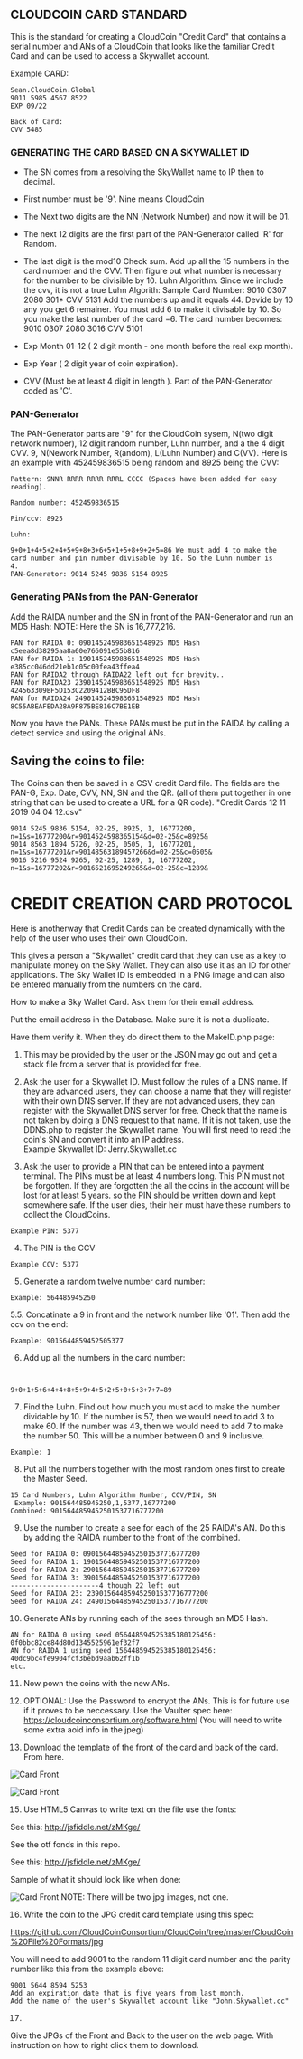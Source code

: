 
## CLOUDCOIN CARD STANDARD
This is the standard for creating a CloudCoin "Credit Card" that contains a serial number and ANs of
a CloudCoin that looks like the familiar Credit Card and can be used to access a Skywallet account. 

Example CARD:
```
Sean.CloudCoin.Global
9011 5985 4567 8522
EXP 09/22

Back of Card:
CVV 5485

```

### GENERATING THE CARD BASED ON A SKYWALLET ID

* The SN comes from a resolving the SkyWallet name to IP then to decimal. 

* First number must be '9'. Nine means CloudCoin

* The Next two digits are the NN (Network Number) and now it will be 01. 

* The next 12 digits are the first part of the PAN-Generator called 'R' for Random. 

* The last digit is the mod10 Check sum. Add up all the 15 numbers in the card number and the CVV. Then figure out what number is necessary for the number to be divisible by 10. Luhn Algorithm. Since we include the cvv, it is not a true Luhn Algorith:
Sample Card Number: 9010 0307 2080 301*  CVV 5131
Add the numbers up and it equals 44. Devide by 10 any you get 6 remainer. You must add 6 to make it divisable by 10. So you make the last number of the card =6. The card number becomes: 9010 0307 2080 3016 CVV 5101

* Exp Month 01-12 ( 2 digit month - one month before the real exp month).

* Exp Year ( 2 digit year of coin expiration).

* CVV (Must be at least 4 digit in length ). Part of the PAN-Generator coded as 'C'. 

### PAN-Generator 
The PAN-Generator parts are "9" for the CloudCoin sysem, N(two digit network number), 12 digit random number, Luhn number, and a the 4 digit CVV. 9, N(Nework Number, R(andom), L(Luhn Number) and C(VV). 
Here is an example with 452459836515 being random and 8925 being the CVV:
```
Pattern: 9NNR RRRR RRRR RRRL CCCC (Spaces have been added for easy reading).

Random number: 452459836515 

Pin/ccv: 8925

Luhn:

9+0+1+4+5+2+4+5+9+8+3+6+5+1+5+8+9+2+5=86 We must add 4 to make the card number and pin number divisable by 10. So the Luhn number is 
4. 
PAN-Generator: 9014 5245 9836 5154 8925
```
### Generating PANs from the PAN-Generator
Add the RAIDA number and the SN in front of the PAN-Generator and run an MD5 Hash:
NOTE: Here the SN is 16,777,216.
```
PAN for RAIDA 0: 090145245983651548925 MD5 Hash c5eea8d38295aa8a60e766091e55b816
PAN for RAIDA 1: 190145245983651548925 MD5 Hash e385cc046dd21eb1c05c00fea43ffea4
PAN for RAIDA2 through RAIDA22 left out for brevity..
PAN for RAIDA23 2390145245983651548925 MD5 Hash 424563309BF5D153C2209412BBC95DF8
PAN for RAIDA24 2490145245983651548925 MD5 Hash  8C55ABEAFEDA28A9F875BE816C7BE1EB
```
Now you have the PANs. These PANs must be put in the RAIDA by calling a detect service and using the original ANs. 

## Saving the coins to file:
The Coins can then be saved in a CSV credit Card file. The fields are the PAN-G, Exp. Date, CVV, NN, SN and the QR. (all of them put together in one string that can be used to create a URL for a QR code).
"Credit Cards 12 11 2019 04 04 12.csv"
```
9014 5245 9836 5154, 02-25, 8925, 1, 16777200, n=1&s=16777200&r=9014524598365154&d=02-25&c=8925& 
9014 8563 1894 5726, 02-25, 0505, 1, 16777201, n=1&s=16777201&r=90148563189457266&d=02-25&c=0505& 
9016 5216 9524 9265, 02-25, 1289, 1, 16777202, n=1&s=16777202&r=9016521695249265&d=02-25&c=1289& 
```

# CREDIT CREATION CARD PROTOCOL
Here is anotherway that Credit Cards can be created dynamically with the help of the user who uses their own CloudCoin. 

This gives a person a "Skywallet" credit card that they can use as a key to manipulate money on the Sky Wallet. They can also use it as an ID for other applications. The Sky Wallet ID is embedded in a PNG image and can also be entered manually from the numbers on the card.

How to make a Sky Wallet Card. 
Ask them for their email address.

Put the email address in the Database. Make sure it is not a duplicate. 

Have them verify it. When they do direct them to the MakeID.php page:
 

1. This may be provided by the user or the JSON may go out and get a stack file from a server that is provided for free.  

2. Ask the user for a Skywallet ID. Must follow the rules of a DNS name. If they are advanced users, they can choose a name that they will register with their own DNS server. If they are not advanced users, they can register with the Skywallet DNS server for free. Check that the name is not taken by doing a DNS request to that name. If it is not taken, use the DDNS.php to register the Skywallet name. You will first need to read the coin's SN and convert it into an IP address.  
Example Skywallet ID: Jerry.Skywallet.cc


3. Ask the user to provide a PIN that can be entered into a payment terminal. The PINs must be at least 4 numbers long. This PIN must not be forgotten. If they are forgotten the all the coins in the account will be lost for at least 5 years. so the PIN should be written down and kept somewhere safe. If the user dies, their heir must have these numbers to collect the CloudCoins. 
 ```
Example PIN: 5377
```

4. The PIN is the CCV
```
Example CCV: 5377
```
5. Generate a random twelve number card number:
```
Example: 564485945250
```
5.5. Concatinate a 9 in front and the network number like '01'. Then add the ccv on the end:
```
Example: 9015644859452505377
```

6. Add up all the numbers in the card number:
```


9+0+1+5+6+4+4+8+5+9+4+5+2+5+0+5+3+7+7=89  
```
7. Find the Luhn. Find out how much you must add to make the number dividable by 10. If the number is 57, then we would need to add 3 to make 60. If the number was 43, then we would need to add 7 to make the number 50. This will be a number between 0 and 9 inclusive. 
```
Example: 1
```
8. Put all the numbers together with the most random ones first to create the Master Seed. 
```
15 Card Numbers, Luhn Algorithm Number, CCV/PIN, SN
 Example: 901564485945250,1,5377,16777200
Combined: 9015644859452501537716777200
```
9. Use the number to create a see for each of the 25 RAIDA's AN. Do this by adding the RAIDA number to the front of the combined. 
```
Seed for RAIDA 0: 09015644859452501537716777200
Seed for RAIDA 1: 19015644859452501537716777200
Seed for RAIDA 2: 29015644859452501537716777200
Seed for RAIDA 3: 39015644859452501537716777200
----------------------4 though 22 left out
Seed for RAIDA 23: 239015644859452501537716777200
Seed for RAIDA 24: 249015644859452501537716777200
```
10. Generate ANs by running each of the sees through an MD5 Hash. 
```
AN for RAIDA 0 using seed 056448594525385180125456: 0f0bbc82ce84d80d1345525961ef32f7
AN for RAIDA 1 using seed 156448594525385180125456: 40dc9bc4fe9904fcf3bebd9aab62ff1b
etc. 
```
11. Now pown the coins with the new ANs. 

12. OPTIONAL: Use the Password to encrypt the ANs. 
This is for future use if it proves to be neccessary. 
Use the Vaulter spec here: https://cloudcoinconsortium.org/software.html
(You will need to write some extra aoid info in the jpeg)

14. Download the template of the front of the card and back of the card. From here.


![Card Front](card-front.png)


![Card Front](card-back.png)



15. Use HTML5 Canvas to write text on the file use the fonts:

See this: http://jsfiddle.net/zMKge/

See the otf fonds in this repo.

See this: http://jsfiddle.net/zMKge/

Sample of what it should look like when done: 

![Card Front](card.jpg)
NOTE: There will be two jpg images, not one. 

16. Write the coin to the JPG credit card template using this spec:

https://github.com/CloudCoinConsortium/CloudCoin/tree/master/CloudCoin%20File%20Formats/jpg

You will need to add 9001 to the random 11 digit card number and the parity number like this from the example above:
```
9001 5644 8594 5253
Add an expiration date that is five years from last month. 
Add the name of the user's Skywallet account like "John.Skywallet.cc"
```
17.

Give the JPGs of the Front and Back to the user on the web page. With instruction on how to right click them to download. 
 







